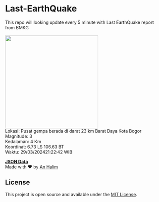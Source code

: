 # Last-EarthQuake
This repo will looking update every 5 minute with Last EarthQuake report from BMKG
<br>
<br>
<img src="https://static.bmkg.go.id/20240329212242.mmi.jpg" width="300"/>
<br>
Lokasi: Pusat gempa berada di darat 23 km Barat Daya Kota Bogor <br>
Magnitude: 3 <br>
Kedalaman: 4 Km <br>
Koordinat: 6.73 LS 106.63 BT <br>
Waktu: 29/03/202421:22:42 WIB <br>

<a href="./data/data.json">**JSON Data**</a>
<br>
Made with ❤️ by <a href="https://github.com/an-halim">An Halim</a>
## License

This project is open source and available under the [MIT License](LICENSE).
